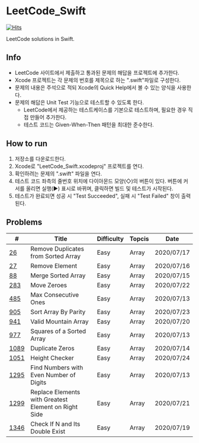 # LeetCode_Swift

[![Hits](https://hits.seeyoufarm.com/api/count/incr/badge.svg?url=https%3A%2F%2Fgithub.com%2FKyungminLeeDev%2FLeetCode_Swift)](https://hits.seeyoufarm.com)

LeetCode solutions in Swift.



## Info

- LeetCode 사이트에서 제출하고 통과된 문제의 해답을 프로젝트에 추가한다.
- Xcode 프로젝트는 각 문제의 번호를 제목으로 하는 ".swift"파일로 구성한다.
- 문제의 내용은 주석으로 적되 Xcode의 Quick Help에서 볼 수 있는 양식을 사용한다.
- 문제의 해답은 Unit Test 기능으로 테스트할 수 있도록 한다.
    - LeetCode에서 제공하는 테스트케이스를 기본으로 테스트하며, 필요한 경우 직접 만들어 추가한다.
    - 테스트 코드는 Given-When-Then 패턴을 최대한 준수한다.



## How to run

1. 저장소를 다운로드한다.
2. Xcode로 "LeetCode_Swift.xcodeproj" 프로젝트를 연다.
3. 확인하려는 문제의 ".swift" 파일을 연다.
4. 테스트 코드 좌측의 줄번호 위치에 다이아몬드 모양(◇)의 버튼이 있다. 버튼에 커서를 올리면 실행(▶) 표시로 바뀌며, 클릭하면 빌드 및 테스트가 시작된다.
5. 테스트가 완료되면 성공 시 "Test Succeeded", 실패 시 "Test Failed" 창이 출력된다.



## Problems

| #    | Title                  | Difficulty | Topcis | Date       |
| ---- | -----------------------| ---------- | ------ | ---------- |
| [26](https://github.com/KyungminLeeDev/LeetCode_Swift/blob/master/SolutionTests/26.swift) | Remove Duplicates from Sorted Array | Easy | Array | 2020/07/17 |
| [27](https://github.com/KyungminLeeDev/LeetCode_Swift/blob/master/SolutionTests/27.swift) | Remove Element | Easy | Array | 2020/07/16 |
| [88](https://github.com/KyungminLeeDev/LeetCode_Swift/blob/master/SolutionTests/88.swift) | Merge Sorted Array | Easy | Array | 2020/07/15 |
| [283](https://github.com/KyungminLeeDev/LeetCode_Swift/blob/master/SolutionTests/283.swift) | Move Zeroes | Easy | Array | 2020/07/22 |
| [485](https://github.com/KyungminLeeDev/LeetCode_Swift/blob/master/SolutionTests/485.swift) | Max Consecutive Ones | Easy | Array | 2020/07/13 |
| [905](https://github.com/KyungminLeeDev/LeetCode_Swift/blob/master/SolutionTests/905.swift) | Sort Array By Parity | Easy | Array | 2020/07/23 |
| [941](https://github.com/KyungminLeeDev/LeetCode_Swift/blob/master/SolutionTests/941.swift) | Valid Mountain Array | Easy | Array | 2020/07/20 |
| [977](https://github.com/KyungminLeeDev/LeetCode_Swift/blob/master/SolutionTests/977.swift) | Squares of a Sorted Array | Easy | Array | 2020/07/13 |
| [1089](https://github.com/KyungminLeeDev/LeetCode_Swift/blob/master/SolutionTests/1089.swift) | Duplicate Zeros | Easy | Array  | 2020/07/14 |
| [1051](https://github.com/KyungminLeeDev/LeetCode_Swift/blob/master/SolutionTests/1051.swift) | Height Checker | Easy | Array  | 2020/07/24 |
| [1295](https://github.com/KyungminLeeDev/LeetCode_Swift/blob/master/SolutionTests/1295.swift) | Find Numbers with Even Number of Digits | Easy | Array | 2020/07/13 |
| [1299](https://github.com/KyungminLeeDev/LeetCode_Swift/blob/master/SolutionTests/1299.swift) | Replace Elements with Greatest Element on Right Side | Easy | Array | 2020/07/21 |
| [1346](https://github.com/KyungminLeeDev/LeetCode_Swift/blob/master/SolutionTests/1346.swift) | Check If N and Its Double Exist | Easy | Array | 2020/07/19 |
